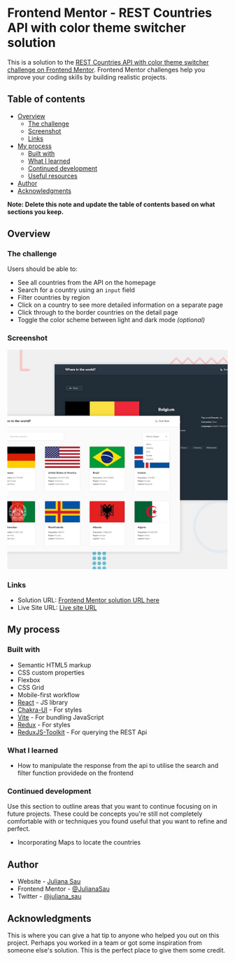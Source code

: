 # Frontend Mentor - REST Countries API with color theme switcher solution

This is a solution to the [REST Countries API with color theme switcher challenge on Frontend Mentor](https://www.frontendmentor.io/challenges/rest-countries-api-with-color-theme-switcher-5cacc469fec04111f7b848ca). Frontend Mentor challenges help you improve your coding skills by building realistic projects.

## Table of contents

- [Overview](#overview)
  - [The challenge](#the-challenge)
  - [Screenshot](#screenshot)
  - [Links](#links)
- [My process](#my-process)
  - [Built with](#built-with)
  - [What I learned](#what-i-learned)
  - [Continued development](#continued-development)
  - [Useful resources](#useful-resources)
- [Author](#author)
- [Acknowledgments](#acknowledgments)

**Note: Delete this note and update the table of contents based on what sections you keep.**

## Overview

### The challenge

Users should be able to:

- See all countries from the API on the homepage
- Search for a country using an `input` field
- Filter countries by region
- Click on a country to see more detailed information on a separate page
- Click through to the border countries on the detail page
- Toggle the color scheme between light and dark mode _(optional)_

### Screenshot

<img src="./design/desktop-preview.jpg" style="height:500px; width:1000px;object-fit:cover">
<!-- <img src="./design/mobile-design-home-dark.jpg" style="height:300px; width:500px;object-fit:cover"> -->

### Links

- Solution URL: [Frontend Mentor solution URL here](https://www.frontendmentor.io/solutions/rest-countries-api-with-color-theme-switcher--dCas2Fh1I)
- Live Site URL: [Live site URL](https://restapi-countries.vercel.app/)

## My process

### Built with

- Semantic HTML5 markup
- CSS custom properties
- Flexbox
- CSS Grid
- Mobile-first workflow
- [React](https://reactjs.org/) - JS library
- [Chakra-UI](https://chakra-ui.com/) - For styles
- [Vite](https://vitejs.dev/guide/) - For bundling JavaScript
- [Redux](https://redux-toolkit.js.org/) - For styles
- [ReduxJS-Toolkit](https://redux-toolkit.js.org/) - For querying the REST Api

### What I learned

- How to manipulate the response from the api to utilise the search and filter function
  providede on the frontend

### Continued development

Use this section to outline areas that you want to continue focusing on in future projects. These could be concepts you're still not completely comfortable with or techniques you found useful that you want to refine and perfect.

- Incorporating Maps to locate the countries

<!-- ### Useful resources

- [Example resource 1](https://www.example.com) - This helped me for XYZ reason. I really liked this pattern and will use it going forward.
- [Example resource 2](https://www.example.com) - This is an amazing article which helped me finally understand XYZ. I'd recommend it to anyone still learning this concept.

**Note: Delete this note and replace the list above with resources that helped you during the challenge. These could come in handy for anyone viewing your solution or for yourself when you look back on this project in the future.** -->

## Author

- Website - [Juliana Sau](https://julianasau.vercel.app)
- Frontend Mentor - [@JulianaSau](https://www.frontendmentor.io/profile/JulianaSau)
- Twitter - [@juliana_sau](https://www.twitter.com/juliana_sau)

## Acknowledgments

This is where you can give a hat tip to anyone who helped you out on this project. Perhaps you worked in a team or got some inspiration from someone else's solution. This is the perfect place to give them some credit.
